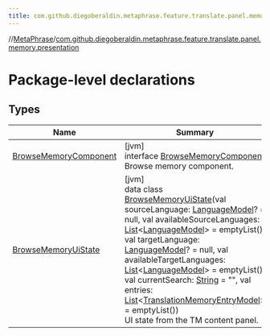 ```yaml
---
title: com.github.diegoberaldin.metaphrase.feature.translate.panel.memory.presentation
---
```

//[MetaPhrase](../../index.html)/[com.github.diegoberaldin.metaphrase.feature.translate.panel.memory.presentation](index.html)



# Package-level declarations



## Types


| Name | Summary |
|---|---|
| [BrowseMemoryComponent](-browse-memory-component/index.html) | [jvm]<br>interface [BrowseMemoryComponent](-browse-memory-component/index.html)<br>Browse memory component. |
| [BrowseMemoryUiState](-browse-memory-ui-state/index.html) | [jvm]<br>data class [BrowseMemoryUiState](-browse-memory-ui-state/index.html)(val sourceLanguage: [LanguageModel](../com.github.diegoberaldin.metaphrase.domain.language.data/-language-model/index.html)? = null, val availableSourceLanguages: [List](https://kotlinlang.org/api/latest/jvm/stdlib/kotlin.collections/-list/index.html)&lt;[LanguageModel](../com.github.diegoberaldin.metaphrase.domain.language.data/-language-model/index.html)&gt; = emptyList(), val targetLanguage: [LanguageModel](../com.github.diegoberaldin.metaphrase.domain.language.data/-language-model/index.html)? = null, val availableTargetLanguages: [List](https://kotlinlang.org/api/latest/jvm/stdlib/kotlin.collections/-list/index.html)&lt;[LanguageModel](../com.github.diegoberaldin.metaphrase.domain.language.data/-language-model/index.html)&gt; = emptyList(), val currentSearch: [String](https://kotlinlang.org/api/latest/jvm/stdlib/kotlin/-string/index.html) = &quot;&quot;, val entries: [List](https://kotlinlang.org/api/latest/jvm/stdlib/kotlin.collections/-list/index.html)&lt;[TranslationMemoryEntryModel](../com.github.diegoberaldin.metaphrase.domain.tm.data/-translation-memory-entry-model/index.html)&gt; = emptyList())<br>UI state from the TM content panel. |

